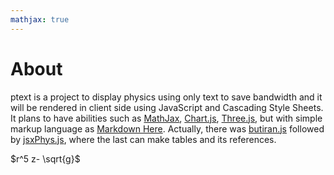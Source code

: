 ```yaml
---
mathjax: true
---
```


# About
ptext is a project to display physics using only text to save bandwidth and it will be rendered in client side using JavaScript and Cascading Style Sheets. It plans to have abilities such as [MathJax](https://www.mathjax.org), [Chart.js](https://www.chartjs.org), [Three.js](https://threejs.org), but with simple markup language as [Markdown Here](https://markdown-here.com). Actually, there was [butiran.js](https://github.com/dudung/butiran.js) followed by [jsxPhys.js](https://github.com/dudung/jsxphys), where the last can make tables and its references.

$r^5 z- \sqrt{g}$
